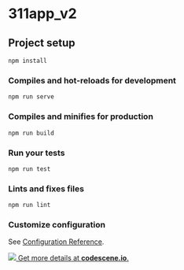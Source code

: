 # 311app_v2

## Project setup

```
npm install
```

### Compiles and hot-reloads for development

```
npm run serve
```

### Compiles and minifies for production

```
npm run build
```

### Run your tests

```
npm run test
```

### Lints and fixes files

```
npm run lint
```

### Customize configuration

See [Configuration Reference](https://cli.vuejs.org/config/).

[![](https://codescene.io/projects/5724/status.svg) Get more details at **codescene.io**.](https://codescene.io/projects/5724/jobs/latest-successful/results)
